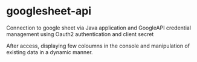 # googlesheet-api


Connection to google sheet via Java application and GoogleAPI credential management using Oauth2 authentication and client secret


After access, displaying few coloumns in the console and manipulation of existing data in a dynamic manner.
